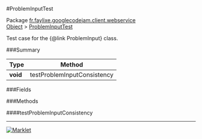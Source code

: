 #ProblemInputTest

Package [fr.faylixe.googlecodejam.client.webservice](../)<br>
[Object](../../../../java/langObject.md) > [ProblemInputTest](ProblemInputTest.md)

Test case for the {@link ProblemInput} class.

###Summary


| Type | Method |
| --- | --- |
| **void** | testProblemInputConsistency |

###Fields


###Methods

####testProblemInputConsistency


---
[![Marklet](https://img.shields.io/badge/Generated%20by-Marklet-green.svg)](https://github.com/Faylixe/marklet)